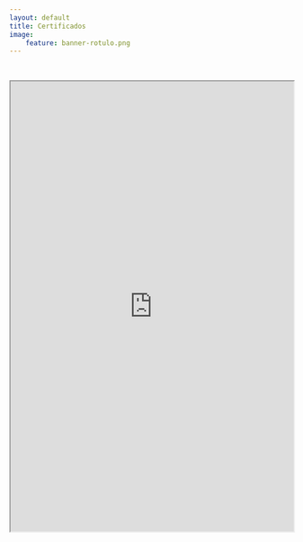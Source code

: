 ```yaml
---
layout: default
title: Certificados
image:
    feature: banner-rotulo.png
---
```



<iframe src="https://drive.google.com/file/d/17_aGBWq2rwT2LzLZz1qoBybelcH-fsSs/preview" width="100%" height="800px"  allow="autoplay" style="margin-top: 30px;"></iframe>